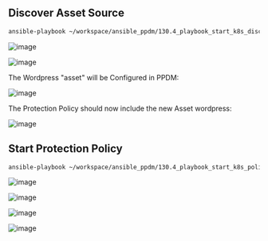 ## Discover Asset Source
```bash
ansible-playbook ~/workspace/ansible_ppdm/130.4_playbook_start_k8s_discoveries.yaml
```
![image](https://github.com/bob-builds-labs/bob-builds-labs.github.io/assets/8255007/a3a77289-69e9-41f2-b497-283ef4422aa4)

![image](https://github.com/bob-builds-labs/bob-builds-labs.github.io/assets/8255007/d3adc14f-7faf-4ac0-89f5-838e4a248a4f)

The Wordpress "asset" will be Configured in PPDM:

![image](https://github.com/bob-builds-labs/bob-builds-labs.github.io/assets/8255007/c1efb1de-559a-4ebc-89d6-03683ba9a57f)

The Protection Policy should now include the new Asset wordpress:

![image](https://github.com/bob-builds-labs/bob-builds-labs.github.io/assets/8255007/729453ec-1a7c-441c-8597-e7731d7822e5)

## Start Protection Policy
```bash
ansible-playbook ~/workspace/ansible_ppdm/130.4_playbook_start_k8s_policy.yaml
```

![image](https://github.com/bob-builds-labs/bob-builds-labs.github.io/assets/8255007/6d880222-5efc-4b23-9a10-22b38ca00090)


![image](https://github.com/bob-builds-labs/bob-builds-labs.github.io/assets/8255007/de0bb11e-5883-47e6-9a78-2a72a414f31a)

![image](https://github.com/bob-builds-labs/bob-builds-labs.github.io/assets/8255007/a0f9e51d-1b01-4add-8579-5fbd02674c62)

![image](https://github.com/bob-builds-labs/bob-builds-labs.github.io/assets/8255007/729fb6ca-18df-4cd6-bc25-0d83a9cb0865)



